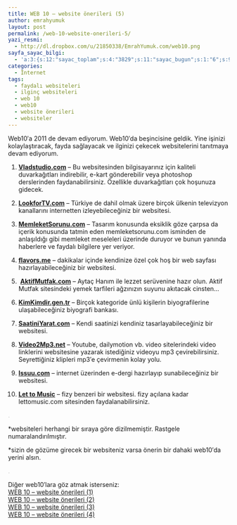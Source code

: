 ```yaml
---
title: WEB 10 – website önerileri (5)
author: emrahyumuk
layout: post
permalink: /web-10-website-onerileri-5/
yazi_resmi:
  - http://dl.dropbox.com/u/21850338/EmrahYumuk.com/web10.png
sayfa_sayac_bilgi:
  - 'a:3:{s:12:"sayac_toplam";s:4:"3829";s:11:"sayac_bugun";s:1:"6";s:9:"son_okuma";s:10:"1364917721";}'
categories:
  - İnternet
tags:
  - faydalı websiteleri
  - ilginç websiteleri
  - web 10
  - web10
  - website önerileri
  - websiteler
---
```

Web10&#8242;a 2011 de devam ediyorum. Web10&#8242;da beşincisine geldik. Yine işinizi kolaylaştıracak, fayda sağlayacak ve ilginizi çekecek websitelerini tanıtmaya devam ediyorum.

1. **<a href="http://www.vladstudio.com/tr/" target="_blank">Vladstudio.com</a>** &#8211; Bu websitesinden bilgisayarınız için kaliteli duvarkağıtları indirebilir, e-kart gönderebilir veya photoshop derslerinden faydanabilirsiniz. Özellikle duvarkağıtları çok hoşunuza gidecek.

2. **<a href="http://www.lookfortv.com/" target="_blank">LookforTV.com</a>** &#8211; Türkiye de dahil olmak üzere birçok ülkenin televizyon kanallarını internetten izleyebileceğiniz bir websitesi.

3. **<a href="http://www.memleketsorunu.com/" target="_blank">MemleketSorunu.com</a>** &#8211; Tasarım konusunda eksiklik göze çarpsa da içerik konusunda tatmin eden memleketsorunu.com isminden de anlaşıldığı gibi memleket meseleleri üzerinde duruyor ve bunun yanında haberlere ve faydalı bilgilere yer veriyor.

4. **<a href="http://flavors.me/" target="_blank">flavors.me</a>** &#8211; dakikalar içinde kendinize özel çok hoş bir web sayfası hazırlayabileceğiniz bir websitesi.

5.  **<a href="http://www.aktifmutfak.com/" target="_blank">AktifMutfak.com</a>** &#8211; Aytaç Hanım ile lezzet serüvenine hazır olun. Aktif Mutfak sitesindeki yemek tarfileri ağzınızın suyunu akıtacak cinsten&#8230;

<!--more-->

6. **<a href="http://www.kimkimdir.gen.tr/" target="_blank">KimKimdir.gen.tr</a>** &#8211; Birçok kategoride ünlü kişilerin biyografilerine ulaşabileceğiniz biyografi bankası.

7. **<a href="http://www.saatiniyarat.com/" target="_blank">SaatiniYarat.com</a>** &#8211; Kendi saatinizi kendiniz tasarlayabileceğiniz bir websitesi.

8. **<a href="http://www.video2mp3.net/" target="_blank">Video2Mp3.net</a>** &#8211; Youtube, dailymotion vb. video sitelerindeki video linklerini websitesine yazarak istediğiniz videoyu mp3 çevirebilirsiniz. Seyrettiğiniz klipleri mp3&#8242;e çevirmenin kolay yolu.

9. **<a href="http://issuu.com/" target="_blank">Issuu.com</a>** &#8211; internet üzerinden e-dergi hazırlayıp sunabileceğiniz bir websitesi.

10. **<a href="http://lettomusic.com/" target="_blank">Let to Music</a>** &#8211; fizy benzeri bir websitesi. fizy açılana kadar lettomusic.com sitesinden faydalanabilirsiniz.

<span style="color: #c0c0c0;">.</span>

*websiteleri herhangi bir sıraya göre dizilmemiştir. Rastgele numaralandırılmıştır.

*sizin de gözüme girecek bir websiteniz varsa önerin bir dahaki web10′da yerini alsın.

<span style="color: #c0c0c0;">.</span>

Diğer web10′lara göz atmak isterseniz:  
[WEB 10 – website önerileri (1)][1]  
[WEB 10 – website önerileri (2)][2]  
[WEB 10 – website önerileri (3)  
][3]<a href="http://www.emrahyumuk.com/web-10-website-onerileri-4/" target="_blank">WEB 10 &#8211; website önerileri (4)</a>

 [1]: http://www.emrahyumuk.com/blog/web-10-website-onerileri-1/
 [2]: http://www.emrahyumuk.com/blog/web-10-website-onerileri-2/
 [3]: http://www.emrahyumuk.com/web-10-website-onerileri-3/